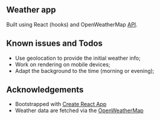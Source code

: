 ## Weather app

Built using React (hooks) and OpenWeatherMap <a href="https://openweathermap.org/api">API</a>.

## Known issues and Todos

- Use geolocation to provide the initial weather info;
- Work on rendering on mobile devices;
- Adapt the background to the time (morning or evening);

## Acknowledgements

- Bootstrapped with [Create React App](https://github.com/facebook/create-react-app)
- Weather data are fetched via the [OpenWeatherMap](https://openweathermap.org/api)
